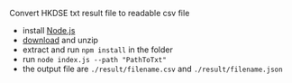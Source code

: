 Convert HKDSE txt result file to readable csv file

- install [Node.js](https://nodejs.org/en/download/)
- [download](https://github.com/cyrusn/dseTxtFileConverter/archive/master.zip) and unzip
- extract and run `npm install` in the folder
- run `node index.js --path "PathToTxt"`
- the output file are `./result/filename.csv` and `./result/filename.json`
